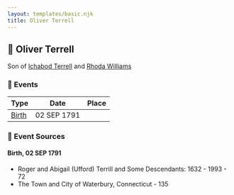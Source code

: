 ```yaml
---
layout: templates/basic.njk
title: Oliver Terrell
---
```

## 🔵 Oliver Terrell

Son of [Ichabod Terrell](/people/6/66420816) and [Rhoda Williams](/people/2/220352)

### 📆 Events

Type | Date | Place
------ | ------ | ------
[Birth](#event-0) | 02 SEP 1791 |

### 📰 Event Sources

#### <a id="event-0"></a> Birth, 02 SEP 1791
* Roger and Abigail (Ufford) Terrill and Some Descendants: 1632 - 1993  - 72
* The Town and City of Waterbury, Connecticut  - 135